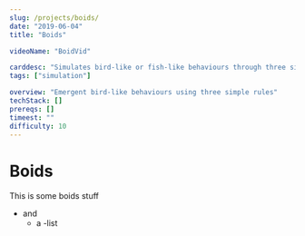```yaml
---
slug: /projects/boids/
date: "2019-06-04"
title: "Boids"

videoName: "BoidVid"

carddesc: "Simulates bird-like or fish-like behaviours through three simple rules: separation, alignment, and cohesion. An example of emergent behaviours."
tags: ["simulation"]

overview: "Emergent bird-like behaviours using three simple rules"
techStack: []
prereqs: []
timeest: ""
difficulty: 10
---
```


# Boids
This is some boids stuff
- and
    - a
        -list
